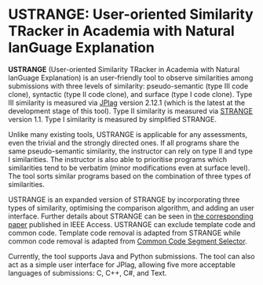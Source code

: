 # USTRANGE: User-oriented Similarity TRacker in Academia with Natural lanGuage Explanation

**USTRANGE** \(User-oriented Similarity TRacker in Academia with Natural lanGuage Explanation\) is an user-friendly tool to observe similarities among submissions with three levels of similarity: pseudo-semantic (type III code clone), syntactic (type II code clone), and surface (type I code clone). Type III similarity is measured via [JPlag](https://github.com/jplag/jplag) version 2.12.1 (which is the latest at the development stage of this tool). Type II similarity is measured via [STRANGE](https://github.com/oscarkarnalim/strange) version 1.1. Type I similarity is measured by simplified STRANGE. 

Unlike many existing tools, USTRANGE is applicable for any assessments, even the trivial and the strongly directed ones. If all programs share the same pseudo-semantic similarity, the instructor can rely on type II and type I similarities. The instructor is also able to prioritise programs which similarities tend to be verbatim (minor modifications even at surface level). The tool sorts similar programs based on the combination of three types of similarities.

USTRANGE is an expanded version of STRANGE by incorporating three types of similarity, optimising the comparison algorithm, and adding an user interface. Further details about STRANGE can be seen in [the corresponding paper](https://doi.org/10.1109/ACCESS.2021.3073703) published in IEEE Access. USTRANGE can exclude template code and common code. Template code removal is adapted from STRANGE while common code removal is adapted from [Common Code Segment Selector](https://github.com/oscarkarnalim/c2s2).

Currently, the tool supports Java and Python submissions. The tool can also act as a simple user interface for JPlag, allowing five more acceptable languages of submissions: C, C++, C#, and Text.


